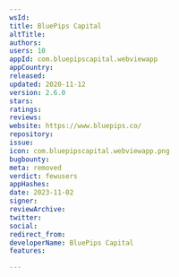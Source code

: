 ```yaml
---
wsId: 
title: BluePips Capital
altTitle: 
authors: 
users: 10
appId: com.bluepipscapital.webviewapp
appCountry: 
released: 
updated: 2020-11-12
version: 2.6.0
stars: 
ratings: 
reviews: 
website: https://www.bluepips.co/
repository: 
issue: 
icon: com.bluepipscapital.webviewapp.png
bugbounty: 
meta: removed
verdict: fewusers
appHashes: 
date: 2023-11-02
signer: 
reviewArchive: 
twitter: 
social: 
redirect_from: 
developerName: BluePips Capital
features: 

---
```


